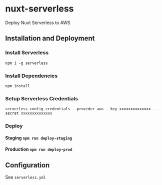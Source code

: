 # nuxt-serverless

Deploy Nuxt Serverless to AWS

## Installation and Deployment

### Install Serverless
`npm i -g serverless`

### Install Dependencies
`npm install`

### Setup Serverless Credentials
`serverless config credentials --provider aws --key xxxxxxxxxxxxxx --secret xxxxxxxxxxxxxx`

### Deploy
#### Staging `npm run deploy-staging`
#### Production `npm run deploy-prod`

## Configuration
See `serverless.yml`
